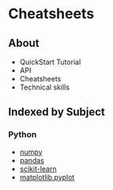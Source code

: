 # Cheatsheets

## About

- QuickStart  Tutorial
- API
- Cheatsheets
- Technical skills

## Indexed by Subject



### Python

- [numpy](https://numpy.org/devdocs/user/quickstart.html)
- [pandas](https://pandas.pydata.org/pandas-docs/version/0.25/)
- [scikit-learn](https://scikit-learn.org/stable/)
- [matplotlib.pyplot](https://matplotlib.org/api/pyplot_summary.html)

